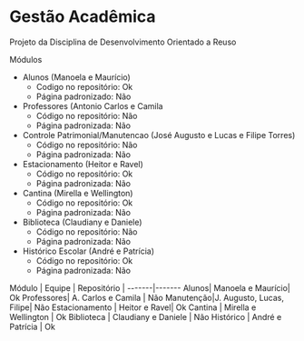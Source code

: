 Gestão Acadêmica
===============

Projeto da Disciplina de Desenvolvimento Orientado a Reuso 

Módulos

- Alunos (Manoela e  Maurício)
	- Codigo no repositório: Ok
	- Página padronizado: Não
- Professores (Antonio Carlos e Camila
	- Código no repositório: Não
	- Página padronizada: Não
- Controle Patrimonial/Manutencao (José Augusto e Lucas e Filipe Torres)
	- Código no repositório: Não
	- Página padronizada: Não
- Estacionamento (Heitor e Ravel)
	- Código no repositório: Ok
	- Página padronizada: Não
- Cantina (Mirella e Wellington)
	- Código no repositório: Ok
	- Página padronizada: Não
- Biblioteca (Claudiany e Daniele)
	- Código no repositório: Não
	- Página padronizada: Não
- Histórico Escolar (André e Patrícia)
 	- Código no repositório: Ok
	- Página padronizada: Não
	
Módulo | Equipe | Repositório | 
-------|-------
Alunos| Manoela e Maurício| Ok
Professores| A. Carlos e Camila | Não
Manutenção|J. Augusto, Lucas, Filipe| Não
Estacionamento | Heitor e Ravel| Ok
Cantina | Mirella e Wellington | Ok
Biblioteca | Claudiany e Daniele | Não
Histórico | André e Patrícia | Ok



